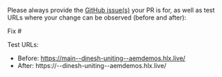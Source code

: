 Please always provide the [GitHub issue(s)](../issues) your PR is for, as well as test URLs where your change can be observed (before and after):

Fix #<gh-issue-id>

Test URLs:
- Before: https://main--dinesh-uniting--aemdemos.hlx.live/
- After: https://<branch>--dinesh-uniting--aemdemos.hlx.live/
